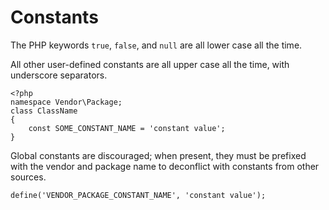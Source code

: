Constants
=========

The PHP keywords `true`, `false`, and `null` are all lower case all the time.

All other user-defined constants are all upper case all the time, with
underscore separators.

    <?php
    namespace Vendor\Package;
    class ClassName
    {
        const SOME_CONSTANT_NAME = 'constant value';
    }
    
Global constants are discouraged; when present, they must be prefixed with the
vendor and package name to deconflict with constants from other sources.

    define('VENDOR_PACKAGE_CONSTANT_NAME', 'constant value');

